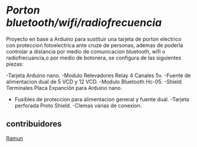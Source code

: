# _Porton bluetooth/wifi/radiofrecuencia_ 


Proyecto en base a Arduino para sustituir una tarjeta de porton electrico con proteccion fotoelectrica ante cruze de personas, ademas de poderla controlar a distancia por medio de comunicacion bluetooth, wifi o radiofrecuancia,o por medio de botonera, se configura de las siguientes piezas:

 -Tarjeta Arduino nano.
 -Modulo Relevadores Relay 4 Canales 5v.
 -Fuente de alimentacion dual de 5 VCD y 12 VCD.
 -Modulo Bluetooth Hc-05.
 -Shield Terminales Placa Expanción para Arduino nano.
 - Fusibles de proteccion para alimentacion general y fuente dual.
 -Tarjeta perforada Proto Shield.
 -Clemas varias de conexion.



## contribuidores
[Ramun](https://github.com/ramun9533)
 

